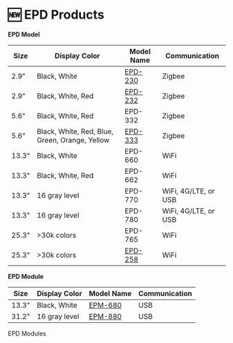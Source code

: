 # 🆕 EPD Products



**EPD Model**

| Size  | Display Color                                  | Model Name                                                                                                                                 | Communication        |
| ----- | ---------------------------------------------- | ------------------------------------------------------------------------------------------------------------------------------------------ | -------------------- |
| 2.9"  | Black, White                                   | [EPD-230](https://www.advantech.com/zh-tw/products/31602356-e41f-4321-ba9f-012d50648c6b/epd-230/mod\_cf8f9a67-3bff-4018-9b11-02ef7b368853) | Zigbee               |
| 2.9"  | Black, White, Red                              | [EPD-232](https://www.advantech.com/zh-tw/products/31602356-e41f-4321-ba9f-012d50648c6b/epd-232/mod\_3573cb28-1807-486e-a927-28c08f69aefb) | Zigbee               |
| 5.6"  | Black, White, Red                              | EPD-332                                                                                                                                    | Zigbee               |
| 5.6"  | Black, White, Red, Blue, Green, Orange, Yellow | [EPD-333](https://www.advantech.com/zh-tw/products/31602356-e41f-4321-ba9f-012d50648c6b/epd-333/mod\_379487f9-f4e0-4b2f-bc62-e1b10619f28e) | Zigbee               |
| 13.3" | Black, White                                   | EPD-660                                                                                                                                    | WiFi                 |
| 13.3" | Black, White, Red                              | EPD-662                                                                                                                                    | WiFi                 |
| 13.3" | 16 gray level                                  | EPD-770                                                                                                                                    | WiFi, 4G/LTE, or USB |
| 13.3" | 16 gray level                                  | EPD-780                                                                                                                                    | WiFi, 4G/LTE, or USB |
| 25.3" | >30k colors                                    | EPD-765                                                                                                                                    | WiFi                 |
| 25.3" | >30k colors                                    | [EPD-258](https://www.advantech.com/zh-tw/products/31602356-e41f-4321-ba9f-012d50648c6b/epd-258/mod\_4fe940f0-9ae3-40d7-9b0a-a1778c7d0f3b) | WiFi                 |

**EPD Module**

| Size  | Display Color | Model Name                                                                                                                                 | Communication |
| ----- | ------------- | ------------------------------------------------------------------------------------------------------------------------------------------ | ------------- |
| 13.3" | Black, White  | [EPM-680](https://www.advantech.com/zh-tw/products/31602356-e41f-4321-ba9f-012d50648c6b/epm-680/mod\_67dbe987-8c7b-4834-bb79-76a51ca063cf) | USB           |
| 31.2" | 16 gray level | [EPM-880](https://www.advantech.com/zh-tw/products/31602356-e41f-4321-ba9f-012d50648c6b/epm-880/mod\_16ee75cf-4e4b-425c-913f-be9e5484c80b) | USB           |

EPD Modules
